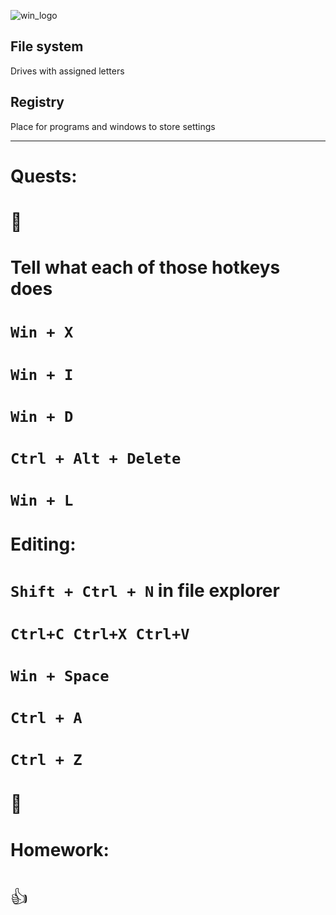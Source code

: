 ![win_logo](win_logo.jpg)

## File system

Drives with assigned letters
## Registry

Place for programs and windows to store settings

---
# Quests:

# <span style="font-weight: normal">🏅️</span>
# Tell what each of those hotkeys does

# `Win + X` 
# `Win + I`

# `Win + D`
# `Ctrl + Alt + Delete`
# `Win + L`
# Editing:

# `Shift + Ctrl + N` in file explorer
# `Ctrl+C Ctrl+X Ctrl+V`
# `Win + Space`

# `Ctrl + A`

# `Ctrl + Z`



# <span style="font-weight: normal">🏅️</span>

# Homework:
# <span style="font-weight: normal">👍</span>


